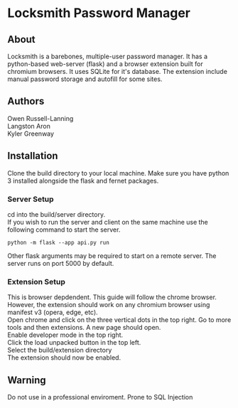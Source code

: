 # Locksmith Password Manager
## About
Locksmith is a barebones, multiple-user password manager. It has a python-based web-server (flask) and a browser extension built for chromium browsers. It uses SQLite for it's database. The extension include manual password storage and autofill for some sites.

## Authors
Owen Russell-Lanning\
Langston Aron\
Kyler Greenway

## Installation
Clone the build directory to your local machine. Make sure you have python 3 installed alongside the flask and fernet packages. 

### Server Setup
cd into the build/server directory.\
If you wish to run the server and client on the same machine use the following command to start the server.
```
python -m flask --app api.py run
```
Other flask arguments may be required to start on a remote server. The server runs on port 5000 by default.

### Extension Setup
This is browser depdendent. This guide will follow the chrome browser. However, the extension should work on any chromium browser using manifest v3 (opera, edge, etc).\
Open chrome and click on the three vertical dots in the top right. Go to more tools and then extensions. A new page should open.\
Enable developer mode in the top right.\
Click the load unpacked button in the top left.\
Select the build/extension directory\
The extension should now be enabled.

## Warning
Do not use in a professional enviroment. Prone to SQL Injection



